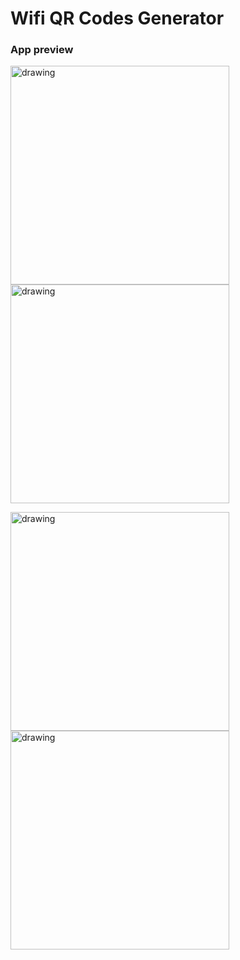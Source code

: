 # Wifi QR Codes Generator
### App preview
<p>
<img src="https://i.imgur.com/R5zpHrC.png" alt="drawing" style="width:350px;"/>
<img src="https://i.imgur.com/lUEBr4m.png" alt="drawing" style="width:350px;"/>
</p>
<p>
<img src="https://i.imgur.com/ovIxSTi.png" alt="drawing" style="width:350px;"/>
<img src="https://i.imgur.com/iqZuWAQ.png" alt="drawing" style="width:350px;"/>
</p>
